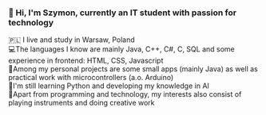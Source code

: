 ### 👋 Hi, I'm Szymon, currently an IT student with passion for technology <br/>
🇵🇱 I live and study in Warsaw, Poland <br/>
💻The languages I know are mainly Java, C++, C#, C, SQL and some experience in frontend: HTML, CSS, Javascript <br/>
🎨Among my personal projects are some small apps (mainly Java) as well as practical work with microcontrollers (a.o. Arduino) <br/>
🌱I'm still learning Python and developing my knowledge in AI <br/>
🎹Apart from programming and technology, my interests also consist of playing instruments and doing creative work <br/>
